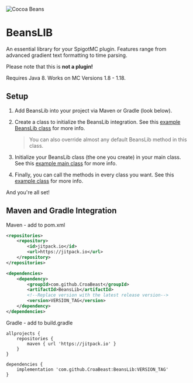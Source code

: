 ![Cocoa Beans](https://static.wikia.nocookie.net/minecraft_gamepedia/images/8/85/Cocoa_Beans_JE4_BE3.png/revision/latest?cb=20200127083719)
# BeansLIB
An essential library for your SpigotMC plugin. Features range from advanced gradient text formatting to time parsing.

Please note that this is **not a plugin!**

Requires Java 8. Works on MC Versions 1.8 - 1.18.

## Setup
1. Add BeansLib into your project via Maven or Gradle (look below).

2. Create a class to initialize the BeansLib integration. See this [example BeansLib class](https://github.com/CroaBeast/BeansLib/blob/master/example/MyTextClass.java) for more info.
   > You can also override almost any default BeansLib method in this class.

3. Initialize your BeansLib class (the one you create) in your main class. See this [example main class](https://github.com/CroaBeast/BeansLib/blob/master/example/MyPlugin.java) for more info.

4. Finally, you can call the methods in every class you want. See this [example class](https://github.com/CroaBeast/BeansLib/blob/master/example/ExampleClass.java) for more info.

And you're all set!

## Maven and Gradle Integration
Maven - add to pom.xml
```xml
<repositories>
    <repository>
        <id>jitpack.io</id>
        <url>https://jitpack.io</url>
    </repository>
</repositories>
```
```xml
<dependencies>
    <dependency>
        <groupId>com.github.CroaBeast</groupId>
        <artifactId>BeansLib</artifactId>
        <!--Replace version with the latest release version-->
        <version>VERSION_TAG</version>
    </dependency>
</dependencies>
```

Gradle - add to build.gradle
```
allprojects {
    repositories {
        maven { url 'https://jitpack.io' }
    }
}
```
```
dependencies {
    implementation 'com.github.CroaBeast:BeansLib:VERSION_TAG'
}
```
